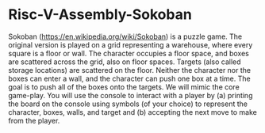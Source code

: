 # Risc-V-Assembly-Sokoban

Sokoban (https://en.wikipedia.org/wiki/Sokoban) is a puzzle game. The original version is played
on a grid representing a warehouse, where every square is a floor or wall. The character occupies a
floor space, and boxes are scattered across the grid, also on floor spaces. Targets (also called
storage locations) are scattered on the floor. Neither the character nor the boxes can enter a wall,
and the character can push one box at a time. The goal is to push all of the boxes onto the targets.
We will mimic the core game-play. You will use the console to interact with a player by (a) printing the
board on the console using symbols (of your choice) to represent the character, boxes, walls, and
target and (b) accepting the next move to make from the player. 


